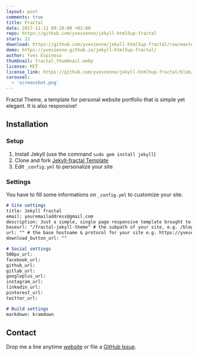 ```yaml
---
layout: post
comments: true
title: Fractal
date: 2017-11-11 09:10:00 +01:00
repo: https://github.com/yveszenne/jekyll-html5up-fractal
stars: 12
download: https://github.com/yveszenne/jekyll-html5up-fractal/raw/master/archive/jekyll-html5up-fractal.zip
demo: https://yveszenne.github.io/jekyll-html5up-fractal/
author: Yves Espinosa
thumbnail: fractal_thumbnail.webp
license: MIT
license_link: https://github.com/yveszenne/jekyll-html5up-fractal/blob/master/LICENSE.txt
carousel:
  - 'screenshot.png'
---
```


Fractal Theme, a template for personal website portfolio that is simple yet elegant. It is also responsive!

## Installation

### Setup

1. Install Jekyll (use the command `sudo gem install jekyll`)
2. Clone and fork [Jekyll-fractal Template](https://github.com/yveszenne/jekyll-html5up-fractal)
3. Edit `_config.yml` to personalize your site

### Settings

You have to fill some informations on `_config.yml` to customize your site.

```md
# Site settings
title: Jekyll fractal
email: youremailaddress@gmail.com
description: Just a simple, single page responsive template brought to you by HTML5 UP.
baseurl: "/fractal-jekyll-theme" # the subpath of your site, e.g. /blog
url: "" # the base hostname & protocol for your site e.g. https://yvesespinosa.com
download_button_url: ""

# Social settings
500px_url:
facebook_url:
github_url:
gitlab_url: 
googleplus_url: 
instagram_url:
linkedin_url: 
pinterest_url:
twitter_url:  

# Build settings
markdown: kramdown
```

## Contact

Drop me a line anytime [website](https://yveszenne.github.io/jekyll-html5up-fractal/) or file a [GitHub Issue](https://github.com/yveszenne/jekyll-html5up-fractal/issues/new).
